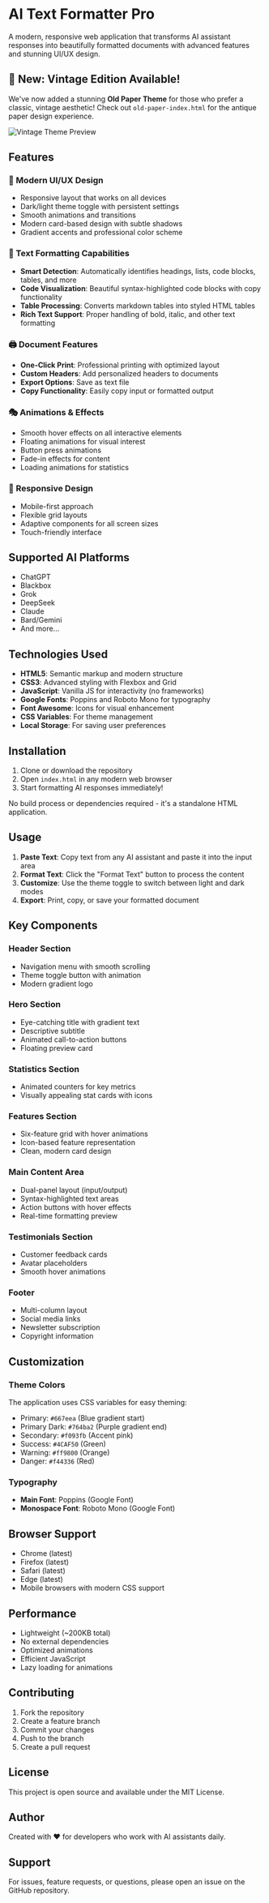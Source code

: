 # AI Text Formatter Pro

A modern, responsive web application that transforms AI assistant responses into beautifully formatted documents with advanced features and stunning UI/UX design.

## 🎨 New: Vintage Edition Available!

We've now added a stunning **Old Paper Theme** for those who prefer a classic, vintage aesthetic! 
Check out `old-paper-index.html` for the antique paper design experience.

![Vintage Theme Preview](preview-vintage.png)

## Features

### 🎨 Modern UI/UX Design
- Responsive layout that works on all devices
- Dark/light theme toggle with persistent settings
- Smooth animations and transitions
- Modern card-based design with subtle shadows
- Gradient accents and professional color scheme

### 🚀 Text Formatting Capabilities
- **Smart Detection**: Automatically identifies headings, lists, code blocks, tables, and more
- **Code Visualization**: Beautiful syntax-highlighted code blocks with copy functionality
- **Table Processing**: Converts markdown tables into styled HTML tables
- **Rich Text Support**: Proper handling of bold, italic, and other text formatting

### 🖨️ Document Features
- **One-Click Print**: Professional printing with optimized layout
- **Custom Headers**: Add personalized headers to documents
- **Export Options**: Save as text file
- **Copy Functionality**: Easily copy input or formatted output

### 🎭 Animations & Effects
- Smooth hover effects on all interactive elements
- Floating animations for visual interest
- Button press animations
- Fade-in effects for content
- Loading animations for statistics

### 📱 Responsive Design
- Mobile-first approach
- Flexible grid layouts
- Adaptive components for all screen sizes
- Touch-friendly interface

## Supported AI Platforms

- ChatGPT
- Blackbox
- Grok
- DeepSeek
- Claude
- Bard/Gemini
- And more...

## Technologies Used

- **HTML5**: Semantic markup and modern structure
- **CSS3**: Advanced styling with Flexbox and Grid
- **JavaScript**: Vanilla JS for interactivity (no frameworks)
- **Google Fonts**: Poppins and Roboto Mono for typography
- **Font Awesome**: Icons for visual enhancement
- **CSS Variables**: For theme management
- **Local Storage**: For saving user preferences

## Installation

1. Clone or download the repository
2. Open `index.html` in any modern web browser
3. Start formatting AI responses immediately!

No build process or dependencies required - it's a standalone HTML application.

## Usage

1. **Paste Text**: Copy text from any AI assistant and paste it into the input area
2. **Format Text**: Click the "Format Text" button to process the content
3. **Customize**: Use the theme toggle to switch between light and dark modes
4. **Export**: Print, copy, or save your formatted document

## Key Components

### Header Section
- Navigation menu with smooth scrolling
- Theme toggle button with animation
- Modern gradient logo

### Hero Section
- Eye-catching title with gradient text
- Descriptive subtitle
- Animated call-to-action buttons
- Floating preview card

### Statistics Section
- Animated counters for key metrics
- Visually appealing stat cards with icons

### Features Section
- Six-feature grid with hover animations
- Icon-based feature representation
- Clean, modern card design

### Main Content Area
- Dual-panel layout (input/output)
- Syntax-highlighted text areas
- Action buttons with hover effects
- Real-time formatting preview

### Testimonials Section
- Customer feedback cards
- Avatar placeholders
- Smooth hover animations

### Footer
- Multi-column layout
- Social media links
- Newsletter subscription
- Copyright information

## Customization

### Theme Colors
The application uses CSS variables for easy theming:
- Primary: `#667eea` (Blue gradient start)
- Primary Dark: `#764ba2` (Purple gradient end)
- Secondary: `#f093fb` (Accent pink)
- Success: `#4CAF50` (Green)
- Warning: `#ff9800` (Orange)
- Danger: `#f44336` (Red)

### Typography
- **Main Font**: Poppins (Google Font)
- **Monospace Font**: Roboto Mono (Google Font)

## Browser Support

- Chrome (latest)
- Firefox (latest)
- Safari (latest)
- Edge (latest)
- Mobile browsers with modern CSS support

## Performance

- Lightweight (~200KB total)
- No external dependencies
- Optimized animations
- Efficient JavaScript
- Lazy loading for animations

## Contributing

1. Fork the repository
2. Create a feature branch
3. Commit your changes
4. Push to the branch
5. Create a pull request

## License

This project is open source and available under the MIT License.

## Author

Created with ❤️ for developers who work with AI assistants daily.

## Support

For issues, feature requests, or questions, please open an issue on the GitHub repository.